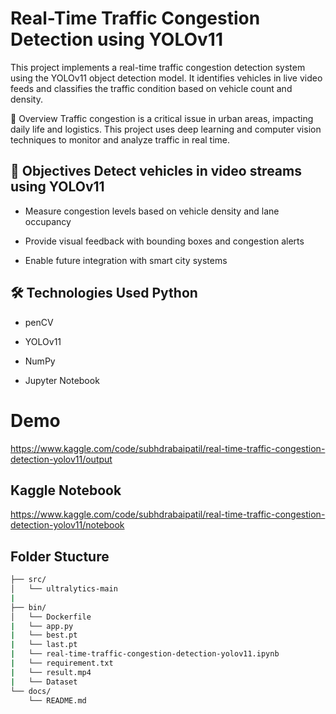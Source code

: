 
#  Real-Time Traffic Congestion Detection using YOLOv11

This project implements a real-time traffic congestion detection system using the YOLOv11 object detection model. It identifies vehicles in live video feeds and classifies the traffic condition based on vehicle count and density.

📌 Overview Traffic congestion is a critical issue in urban areas, impacting daily life and logistics. This project uses deep learning and computer vision techniques to monitor and analyze traffic in real time.

## 🎯 Objectives Detect vehicles in video streams using YOLOv11
* Measure congestion levels based on vehicle density and lane occupancy

* Provide visual feedback with bounding boxes and congestion alerts

* Enable future integration with smart city systems
## 🛠️ Technologies Used Python
* penCV

* YOLOv11

* NumPy

* Jupyter Notebook



# Demo


https://www.kaggle.com/code/subhdrabaipatil/real-time-traffic-congestion-detection-yolov11/output
## Kaggle Notebook

https://www.kaggle.com/code/subhdrabaipatil/real-time-traffic-congestion-detection-yolov11/notebook
## Folder Stucture
```bash
├── src/
│   └── ultralytics-main
|           
├── bin/
│   └── Dockerfile
|   └── app.py
|   └── best.pt
|   └── last.pt
|   └── real-time-traffic-congestion-detection-yolov11.ipynb
|   └── requirement.txt
|   └── result.mp4
|   └── Dataset 
└── docs/
    └── README.md